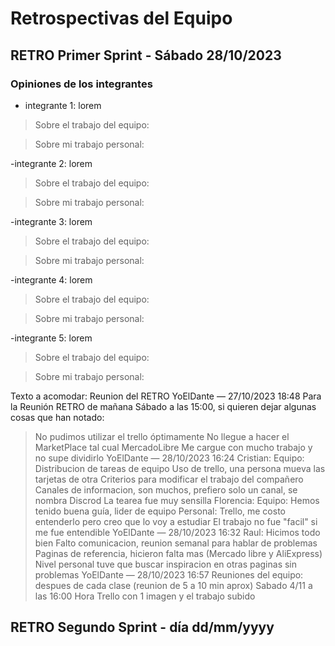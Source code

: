 # Retrospectivas del Equipo

## RETRO Primer Sprint - Sábado 28/10/2023

### Opiniones de los integrantes
- integrante 1: lorem
> Sobre el trabajo del equipo:

> Sobre mi trabajo personal:

-integrante 2: lorem
> Sobre el trabajo del equipo:

> Sobre mi trabajo personal:

-integrante 3: lorem
> Sobre el trabajo del equipo:

> Sobre mi trabajo personal:

-integrante 4: lorem
> Sobre el trabajo del equipo:

> Sobre mi trabajo personal:

-integrante 5: lorem
> Sobre el trabajo del equipo:

> Sobre mi trabajo personal:

Texto a acomodar:
Reunion del RETRO
YoElDante — 27/10/2023 18:48
Para la Reunión RETRO de mañana Sábado a las 15:00, si quieren dejar algunas cosas que han notado:
>No pudimos utilizar el trello óptimamente
>No llegue a hacer el MarketPlace tal cual MercadoLibre
>Me cargue con mucho trabajo y no supe dividirlo
YoElDante — 28/10/2023 16:24
Cristian:
Equipo:
Distribucion de tareas de equipo
Uso de trello, una persona mueva las tarjetas de otra
Criterios para modificar el trabajo del compañero
Canales de informacion, son muchos, prefiero solo un canal, se nombra Discrod
La tearea fue muy sensilla
Florencia:
Equipo:
Hemos tenido buena guía, lider de equipo
Personal:
Trello, me costo entenderlo pero creo que lo voy a estudiar
El trabajo no fue "facil" si me fue entendible
YoElDante — 28/10/2023 16:32
Raul:
Hicimos todo bien
Falto comunicacion, reunion semanal para hablar de problemas
Paginas de referencia, hicieron falta mas (Mercado libre y AliExpress)
Nivel personal
tuve que buscar inspiracion en otras paginas
sin problemas
YoElDante — 28/10/2023 16:57
Reuniones del equipo:
despues de cada clase (reunion de 5 a 10 min aprox)
Sabado 4/11 a las 16:00 Hora
Trello con 1 imagen y el trabajo subido

## RETRO Segundo Sprint - día dd/mm/yyyy